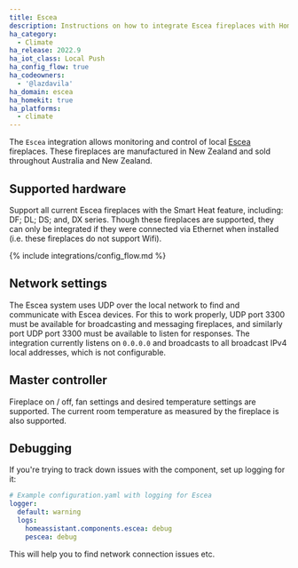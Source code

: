 ```yaml
---
title: Escea
description: Instructions on how to integrate Escea fireplaces with Home Assistant.
ha_category:
  - Climate
ha_release: 2022.9
ha_iot_class: Local Push
ha_config_flow: true
ha_codeowners:
  - '@lazdavila'
ha_domain: escea
ha_homekit: true
ha_platforms:
  - climate
---
```


The `Escea` integration allows monitoring and control of local [Escea](https://escea.com/) fireplaces. These fireplaces are manufactured in New Zealand and sold throughout Australia and New Zealand.

## Supported hardware

Support all current Escea fireplaces with the Smart Heat feature, including: DF; DL; DS; and, DX series.
Though these fireplaces are supported, they can only be integrated if they were connected via Ethernet when installed (i.e. these fireplaces do not support Wifi).

{% include integrations/config_flow.md %}


## Network settings

The Escea system uses UDP over the local network to find and communicate with Escea devices. For this to work properly, UDP port  3300 must be available for broadcasting and messaging fireplaces, and similarly port UDP port 3300 must be available to listen for responses. The integration currently listens on `0.0.0.0` and broadcasts to all broadcast IPv4 local addresses, which is not configurable.

## Master controller

Fireplace on / off, fan settings and desired temperature settings are supported. The current room temperature as measured by the fireplace is also supported.

## Debugging

If you're trying to track down issues with the component, set up logging for it:

```yaml
# Example configuration.yaml with logging for Escea
logger:
  default: warning
  logs:
    homeassistant.components.escea: debug
    pescea: debug
```

This will help you to find network connection issues etc.